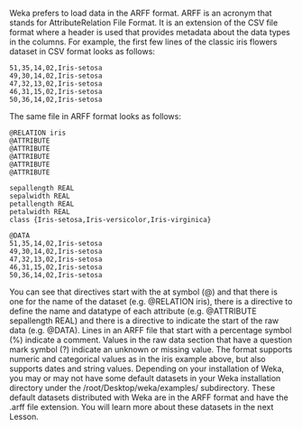 Weka prefers to load data in the ARFF format. ARFF is an acronym that stands for AttributeRelation File Format. It is an extension of the CSV file format where a header is used that
provides metadata about the data types in the columns. For example, the first few lines of the
classic iris flowers dataset in CSV format looks as follows:

```
51,35,14,02,Iris-setosa
49,30,14,02,Iris-setosa
47,32,13,02,Iris-setosa
46,31,15,02,Iris-setosa
50,36,14,02,Iris-setosa
```

The same file in ARFF format looks as follows:

```
@RELATION iris
@ATTRIBUTE
@ATTRIBUTE
@ATTRIBUTE
@ATTRIBUTE
@ATTRIBUTE

sepallength REAL
sepalwidth REAL
petallength REAL
petalwidth REAL
class {Iris-setosa,Iris-versicolor,Iris-virginica}

@DATA
51,35,14,02,Iris-setosa
49,30,14,02,Iris-setosa
47,32,13,02,Iris-setosa
46,31,15,02,Iris-setosa
50,36,14,02,Iris-setosa
```

You can see that directives start with the at symbol (@) and that there is one for the name
of the dataset (e.g. @RELATION iris), there is a directive to define the name and datatype of
each attribute (e.g. @ATTRIBUTE sepallength REAL) and there is a directive to indicate the
start of the raw data (e.g. @DATA). Lines in an ARFF file that start with a percentage symbol
(%) indicate a comment. Values in the raw data section that have a question mark symbol (?)
indicate an unknown or missing value. The format supports numeric and categorical values
as in the iris example above, but also supports dates and string values. Depending on your
installation of Weka, you may or may not have some default datasets in your Weka installation
directory under the /root/Desktop/weka/examples/ subdirectory. These default datasets distributed with Weka are in
the ARFF format and have the .arff file extension. You will learn more about these datasets
in the next Lesson.